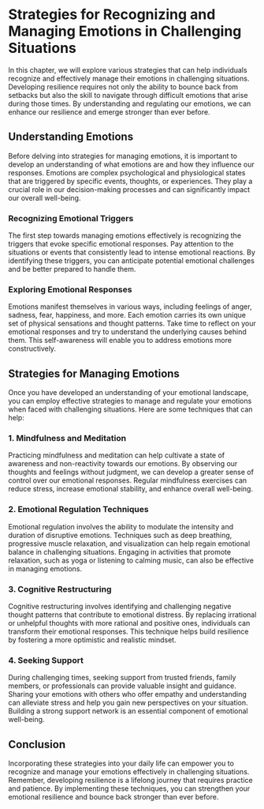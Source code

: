 Strategies for Recognizing and Managing Emotions in Challenging Situations
===================================================================================

In this chapter, we will explore various strategies that can help individuals recognize and effectively manage their emotions in challenging situations. Developing resilience requires not only the ability to bounce back from setbacks but also the skill to navigate through difficult emotions that arise during those times. By understanding and regulating our emotions, we can enhance our resilience and emerge stronger than ever before.

Understanding Emotions
----------------------

Before delving into strategies for managing emotions, it is important to develop an understanding of what emotions are and how they influence our responses. Emotions are complex psychological and physiological states that are triggered by specific events, thoughts, or experiences. They play a crucial role in our decision-making processes and can significantly impact our overall well-being.

### Recognizing Emotional Triggers

The first step towards managing emotions effectively is recognizing the triggers that evoke specific emotional responses. Pay attention to the situations or events that consistently lead to intense emotional reactions. By identifying these triggers, you can anticipate potential emotional challenges and be better prepared to handle them.

### Exploring Emotional Responses

Emotions manifest themselves in various ways, including feelings of anger, sadness, fear, happiness, and more. Each emotion carries its own unique set of physical sensations and thought patterns. Take time to reflect on your emotional responses and try to understand the underlying causes behind them. This self-awareness will enable you to address emotions more constructively.

Strategies for Managing Emotions
--------------------------------

Once you have developed an understanding of your emotional landscape, you can employ effective strategies to manage and regulate your emotions when faced with challenging situations. Here are some techniques that can help:

### 1. Mindfulness and Meditation

Practicing mindfulness and meditation can help cultivate a state of awareness and non-reactivity towards our emotions. By observing our thoughts and feelings without judgment, we can develop a greater sense of control over our emotional responses. Regular mindfulness exercises can reduce stress, increase emotional stability, and enhance overall well-being.

### 2. Emotional Regulation Techniques

Emotional regulation involves the ability to modulate the intensity and duration of disruptive emotions. Techniques such as deep breathing, progressive muscle relaxation, and visualization can help regain emotional balance in challenging situations. Engaging in activities that promote relaxation, such as yoga or listening to calming music, can also be effective in managing emotions.

### 3. Cognitive Restructuring

Cognitive restructuring involves identifying and challenging negative thought patterns that contribute to emotional distress. By replacing irrational or unhelpful thoughts with more rational and positive ones, individuals can transform their emotional responses. This technique helps build resilience by fostering a more optimistic and realistic mindset.

### 4. Seeking Support

During challenging times, seeking support from trusted friends, family members, or professionals can provide valuable insight and guidance. Sharing your emotions with others who offer empathy and understanding can alleviate stress and help you gain new perspectives on your situation. Building a strong support network is an essential component of emotional well-being.

Conclusion
----------

Incorporating these strategies into your daily life can empower you to recognize and manage your emotions effectively in challenging situations. Remember, developing resilience is a lifelong journey that requires practice and patience. By implementing these techniques, you can strengthen your emotional resilience and bounce back stronger than ever before.
